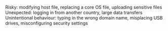Risky: modifying host file, replacing a core OS file, uploading sensitive files
Unexpected: logging in from another country, large data transfers
Unintentional behaviour: typing in the wrong domain name, misplacing USB drives, misconfiguring security settings